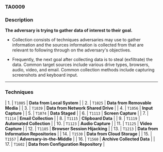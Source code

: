 ### TA0009

### Description

**The adversary is trying to gather data of interest to their goal.**

- Collection consists of techniques adversaries may use to gather information and the sources information is collected from that are relevant to following through on the adversary's objectives.

- Frequently, the next goal after collecting data is to steal (exfiltrate) the data. Common target sources include various drive types, browsers, audio, video, and email. Common collection methods include capturing screenshots and keyboard input.

----

### Techniques

| 1. | `T1005` | **Data from Local System** |
| 2. | `T1025` | **Data from Removable Media** |
| 3. | `T1039` | **Data from Network Shared Drive** |
| 4. | `T1056` | **Input Capture** |
| 5. | `T1074` | **Data Staged** |
| 6. | `T1113` | **Screen Capture** |
| 7. | `T1114` | **Email Collection** |
| 8. | `T1115` | **Clipboard Data** |
| 9. | `T1119` | **Automated Collection** |
| 10. | `T1123` | **Audio Capture** |
| 11. | `T1125` | **Video Capture** |
| 12. | `T1185` | **Browser Session Hijacking** |
| 13. | `T1213` | **Data from Information Repositories** |
| 14. | `T1530` | **Data from Cloud Storage** |
| 15. | `T1557` | **Adversary-in-the-Middle** |
| 16. | `T1560` | **Archive Collected Data** |
| 17. | `T1602` | **Data from Configuration Repository** |
